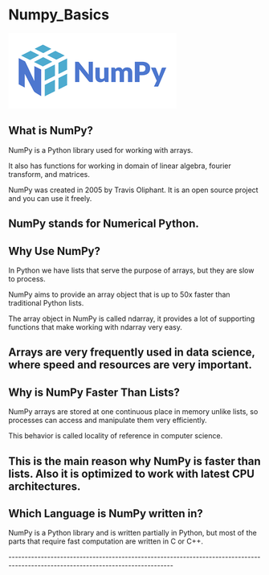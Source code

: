 # Numpy_Basics
![logo](https://github.com/prabhakarvenkat/Numpy_Basics/blob/4784ae0b600d35a1fe12375a41b840ce37bb7643/numpy.png)
<h2>What is NumPy?</h2>
<p>NumPy is a Python library used for working with arrays.

It also has functions for working in domain of linear algebra, fourier transform, and matrices.

NumPy was created in 2005 by Travis Oliphant. It is an open source project and you can use it freely.

NumPy stands for Numerical Python.</p>
--------------------------------------------------------------------------------------------------------------------------------------------------
<h2>Why Use NumPy?</h2>
<p>In Python we have lists that serve the purpose of arrays, but they are slow to process.

NumPy aims to provide an array object that is up to 50x faster than traditional Python lists.

The array object in NumPy is called ndarray, it provides a lot of supporting functions that make working with ndarray very easy.

Arrays are very frequently used in data science, where speed and resources are very important.</p>
--------------------------------------------------------------------------------------------------------------------------------------------------
<h2>Why is NumPy Faster Than Lists?</h2>
<p>NumPy arrays are stored at one continuous place in memory unlike lists, so processes can access and manipulate them very efficiently.

This behavior is called locality of reference in computer science.

This is the main reason why NumPy is faster than lists. Also it is optimized to work with latest CPU architectures.</p>
--------------------------------------------------------------------------------------------------------------------------------------------------
<h2>Which Language is NumPy written in?</h2>
<p>NumPy is a Python library and is written partially in Python, but most of the parts that require fast computation are written in C or C++.</p>
---------------------------------------------------------------------------------------------------------------------------------

